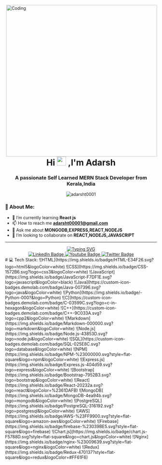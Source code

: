 <img align="right" alt="Coding" width="500" src="https://camo.githubusercontent.com/cae12fddd9d6982901d82580bdf321d81fb299141098ca1c2d4891870827bf17/68747470733a2f2f6d69726f2e6d656469756d2e636f6d2f6d61782f313336302f302a37513379765349765f7430696f4a2d5a2e676966">

<div align="center">
<h1>Hi <img src="https://user-images.githubusercontent.com/111223900/212957409-9481f82e-c13e-44af-815c-38835db85311.gif" width="30px" height="30px" /> ,I'm Adarsh</h1>
<h3>A passionate Self Learned MERN Stack Developer from Kerala,India</h3>
<img src="https://komarev.com/ghpvc/?username=adarsht0001&style=for-the-badge&label=Visitors" alt="adarsht0001"/>
</div>
<div>
<h3>💫 About Me:</h3>

- 🌱 I’m currently learning **React js**
- 📫 How to reach me **adarsht00001@gmail.com**
- 💬 Ask me about **MONGODB,EXPRESS,REACT,NODEJS**
- 👯 I’m looking to collaborate on **REACT,NODEJS,JAVASCRIPT**

</div>
<hr />
<div align="center">
<a href="https://git.io/typing-svg"><img src="https://readme-typing-svg.demolab.com?font=Fira+Code&pause=1000&center=true&width=450&lines=Node+Js;Express;Mongodb;React" alt="Typing SVG" /></a>
</div>
<div id="badges" align="center">
  <a href="your-linkedin-URL">
    <img src="https://img.shields.io/badge/LinkedIn-blue?style=for-the-badge&logo=linkedin&logoColor=white" alt="LinkedIn Badge"/>
  </a>
  <a href="your-youtube-URL">
    <img src="https://img.shields.io/badge/Telegram-blue?style=for-the-badge&logo=Telegram&logoColor=white" alt="Youtube Badge"/>
  </a>
  <a href="your-twitter-URL">
    <img src="https://img.shields.io/badge/Twitter-blue?style=for-the-badge&logo=twitter&logoColor=white" alt="Twitter Badge"/>
  </a>
</div>
# 💻 Tech Stack:
![HTML](https://img.shields.io/badge/HTML-E34F26.svg?logo=html5&logoColor=white)
![CSS](https://img.shields.io/badge/CSS-1572B6.svg?logo=css3&logoColor=white)
![JavaScript](https://img.shields.io/badge/JavaScript-F7DF1E.svg?logo=javascript&logoColor=black)
![Java](https://custom-icon-badges.demolab.com/badge/Java-007396.svg?logo=java&logoColor=white)
![Python](https://img.shields.io/badge/-Python-000?&logo=Python)
![C](https://custom-icon-badges.demolab.com/badge/C-03599C.svg?logo=c-in-hexagon&logoColor=white)
![C++](https://custom-icon-badges.demolab.com/badge/C++-9C033A.svg?logo=cpp2&logoColor=white)
![Markdown](https://img.shields.io/badge/Markdown-000000.svg?logo=markdown&logoColor=white)
![Node.js](https://img.shields.io/badge/Node.js-43853D.svg?logo=node.js&logoColor=white)
![SQL](https://custom-icon-badges.demolab.com/badge/SQL-025E8C.svg?logo=database&logoColor=white)
![NPM](https://img.shields.io/badge/NPM-%23000000.svg?style=flat-square&logo=npm&logoColor=white)
![Express.js](https://img.shields.io/badge/Express.js-404d59.svg?logo=express&logoColor=white)
![Bootstrap](https://img.shields.io/badge/Bootstrap-7952B3.svg?logo=bootstrap&logoColor=white)
![React](https://img.shields.io/badge/React-20232a.svg?logo=react&logoColor=%2361DAFB)
![MongoDB](https://img.shields.io/badge/MongoDB-4ea94b.svg?logo=mongodb&logoColor=white)
![PostgreSQL](https://img.shields.io/badge/PostgreSQL-316192.svg?logo=postgresql&logoColor=white)
![AWS](https://img.shields.io/badge/AWS-%23FF9900.svg?style=flat-square&logo=amazon-aws&logoColor=white)
![Firebase](https://img.shields.io/badge/firebase-%23039BE5.svg?style=flat-square&logo=firebase)
![Chart.js](https://img.shields.io/badge/chart.js-F5788D.svg?style=flat-square&logo=chart.js&logoColor=white)
![Nginx](https://img.shields.io/badge/nginx-%23009639.svg?style=flat-square&logo=nginx&logoColor=white)
![Redux](https://img.shields.io/badge/Redux-470137?style=flat-square&logo=redux&logoColor=#FF61F6)